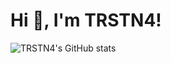 # Hi 👋, I'm TRSTN4!

![TRSTN4's GitHub stats](https://github-readme-stats.vercel.app/api?username=TRSTN4&show_icons=true&theme=merko)

